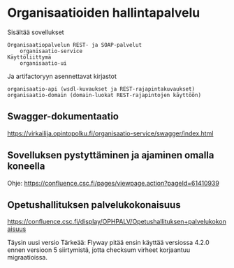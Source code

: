 # Organisaatioiden hallintapalvelu

Sisältää sovellukset

    Organisaatiopalvelun REST- ja SOAP-palvelut
        organisaatio-service
    Käyttöliittymä
        organisaatio-ui

Ja artifactoryyn asennettavat kirjastot

    organisaatio-api (wsdl-kuvaukset ja REST-rajapintakuvaukset)
    organisaatio-domain (domain-luokat REST-rajapintojen käyttöön)


## Swagger-dokumentaatio

https://virkailija.opintopolku.fi/organisaatio-service/swagger/index.html


## Sovelluksen pystyttäminen ja ajaminen omalla koneella
Ohje: https://confluence.csc.fi/pages/viewpage.action?pageId=61410939

## Opetushallituksen palvelukokonaisuus
https://confluence.csc.fi/display/OPHPALV/Opetushallituksen+palvelukokonaisuus


Täysin uusi versio Tärkeää:
Flyway pitää ensin käyttää versiossa 4.2.0 ennen versioon 5 siirtymistä, jotta checksum virheet korjaantuu migraatioissa.